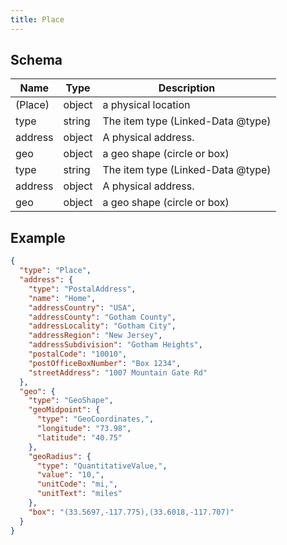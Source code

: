 ```yaml
---
title: Place
---
```

## Schema

| Name | Type | Description |
|---|---|---|
| (Place) | object | a physical location |
| type | string | The item type (Linked-Data @type) |
| address | object | A physical address. |
| geo | object | a geo shape (circle or box) |
| type | string | The item type (Linked-Data @type) |
| address | object | A physical address. |
| geo | object | a geo shape (circle or box) |

## Example



```json
{
  "type": "Place",
  "address": {
    "type": "PostalAddress",
    "name": "Home",
    "addressCountry": "USA",
    "addressCounty": "Gotham County",
    "addressLocality": "Gotham City",
    "addressRegion": "New Jersey",
    "addressSubdivision": "Gotham Heights",
    "postalCode": "10010",
    "postOfficeBoxNumber": "Box 1234",
    "streetAddress": "1007 Mountain Gate Rd"
  },
  "geo": {
    "type": "GeoShape",
    "geoMidpoint": {
      "type": "GeoCoordinates,",
      "longitude": "73.98",
      "latitude": "40.75"
    },
    "geoRadius": {
      "type": "QuantitativeValue,",
      "value": "10,",
      "unitCode": "mi,",
      "unitText": "miles"
    },
    "box": "(33.5697,-117.775),(33.6018,-117.707)"
  }
}
```
